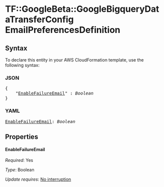 # TF::GoogleBeta::GoogleBigqueryDataTransferConfig EmailPreferencesDefinition

## Syntax

To declare this entity in your AWS CloudFormation template, use the following syntax:

### JSON

<pre>
{
    "<a href="#enablefailureemail" title="EnableFailureEmail">EnableFailureEmail</a>" : <i>Boolean</i>
}
</pre>

### YAML

<pre>
<a href="#enablefailureemail" title="EnableFailureEmail">EnableFailureEmail</a>: <i>Boolean</i>
</pre>

## Properties

#### EnableFailureEmail

_Required_: Yes

_Type_: Boolean

_Update requires_: [No interruption](https://docs.aws.amazon.com/AWSCloudFormation/latest/UserGuide/using-cfn-updating-stacks-update-behaviors.html#update-no-interrupt)

